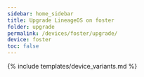 ```yaml
---
sidebar: home_sidebar
title: Upgrade LineageOS on foster
folder: upgrade
permalink: /devices/foster/upgrade/
device: foster
toc: false
---
```

{% include templates/device_variants.md %}
